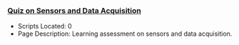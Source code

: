 ### [Quiz on Sensors and Data Acquisition](https://www.apmonitor.com/pdc/index.php/Main/QuizSensors)
- Scripts Located: 0
- Page Description: Learning assessment on sensors and data acquisition.
